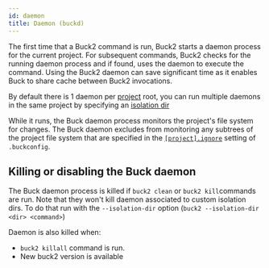 ```yaml
---
id: daemon
title: Daemon (buckd)
---
```



The first time that a Buck2 command is run, Buck2 starts a daemon process for the current project. For subsequent commands, Buck2 checks for the running daemon process and if found, uses the daemon to execute the command. Using the Buck2 daemon can save significant time as it enables Buck to share cache between Buck2 invocations.

By default there is 1 daemon per [project](./glossary.md#project) root, you can run multiple daemons in the same project by specifying an [isolation dir](./glossary.md#isolation-dir)

While it runs, the Buck daemon process monitors the project's file system for changes. The Buck daemon excludes from monitoring any subtrees of the project file system that are specified in the [`[project].ignore`](https://buck.build/files-and-dirs/buckconfig.html#project.ignore) setting of `.buckconfig`.

## Killing or disabling the Buck daemon

The Buck daemon process is killed if `buck2 clean` or `buck2 kill`commands are run. Note that they won't kill daemon associated to custom isolation dirs. To do that run with the `--isolation-dir` option (`buck2 --isolation-dir <dir> <command>`)

<FbInternalOnly>

Daemon is also killed when:

* `buck2 killall` command is run.
* New buck2 version is available

</FbInternalOnly>
